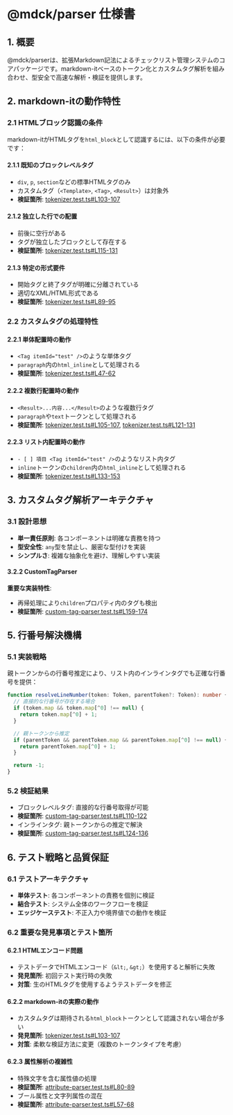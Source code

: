 # @mdck/parser 仕様書

## 1. 概要

@mdck/parserは、拡張Markdown記法によるチェックリスト管理システムのコアパッケージです。markdown-itベースのトークン化とカスタムタグ解析を組み合わせ、型安全で高速な解析・検証を提供します。

## 2. markdown-itの動作特性

### 2.1 HTMLブロック認識の条件

markdown-itがHTMLタグを`html_block`として認識するには、以下の条件が必要です：

#### 2.1.1 既知のブロックレベルタグ

- `div`, `p`, `section`などの標準HTMLタグのみ
- カスタムタグ（`<Template>`, `<Tag>`, `<Result>`）は対象外
- **検証箇所**: [tokenizer.test.ts#L103-107](../../packages/parser/src/__tests__/unit/tokenizer.test.ts#L103-107)

#### 2.1.2 独立した行での配置

- 前後に空行がある
- タグが独立したブロックとして存在する
- **検証箇所**: [tokenizer.test.ts#L115-131](../../packages/parser/src/__tests__/unit/tokenizer.test.ts#L115-131)

#### 2.1.3 特定の形式要件

- 開始タグと終了タグが明確に分離されている
- 適切なXML/HTML形式である
- **検証箇所**: [tokenizer.test.ts#L89-95](../../packages/parser/src/__tests__/unit/tokenizer.test.ts#L89-95)

### 2.2 カスタムタグの処理特性

#### 2.2.1 単体配置時の動作

- `<Tag itemId="test" />`のような単体タグ
- `paragraph`内の`html_inline`として処理される
- **検証箇所**: [tokenizer.test.ts#L47-62](../../packages/parser/src/__tests__/unit/tokenizer.test.ts#L47-62)

#### 2.2.2 複数行配置時の動作

- `<Result>...内容...</Result>`のような複数行タグ
- `paragraph`や`text`トークンとして処理される
- **検証箇所**: [tokenizer.test.ts#L105-107](../../packages/parser/src/__tests__/unit/tokenizer.test.ts#L105-107), [tokenizer.test.ts#L121-131](../../packages/parser/src/__tests__/unit/tokenizer.test.ts#L121-131)

#### 2.2.3 リスト内配置時の動作

- `- [ ] 項目 <Tag itemId="test" />`のようなリスト内タグ
- `inline`トークンの`children`内の`html_inline`として処理される
- **検証箇所**: [tokenizer.test.ts#L133-153](../../packages/parser/src/__tests__/unit/tokenizer.test.ts#L133-153)

## 3. カスタムタグ解析アーキテクチャ

### 3.1 設計思想

- **単一責任原則**: 各コンポーネントは明確な責務を持つ
- **型安全性**: `any`型を禁止し、厳密な型付けを実装
- **シンプルさ**: 複雑な抽象化を避け、理解しやすい実装

#### 3.2.2 CustomTagParser

**重要な実装特性**:

- 再帰処理により`children`プロパティ内のタグも検出
- **検証箇所**: [custom-tag-parser.test.ts#L159-174](../../packages/parser/src/__tests__/unit/custom-tag-parser.test.ts#L159-174)

## 5. 行番号解決機構

### 5.1 実装戦略

親トークンからの行番号推定により、リスト内のインラインタグでも正確な行番号を提供：

```typescript
function resolveLineNumber(token: Token, parentToken?: Token): number {
  // 直接的な行番号が存在する場合
  if (token.map && token.map[^0] !== null) {
    return token.map[^0] + 1;
  }

  // 親トークンから推定
  if (parentToken && parentToken.map && parentToken.map[^0] !== null) {
    return parentToken.map[^0] + 1;
  }

  return -1;
}
```

### 5.2 検証結果

- ブロックレベルタグ: 直接的な行番号取得が可能
- **検証箇所**: [custom-tag-parser.test.ts#L110-122](../../packages/parser/src/__tests__/unit/custom-tag-parser.test.ts#L110-122)
- インラインタグ: 親トークンからの推定で解決
- **検証箇所**: [custom-tag-parser.test.ts#L124-136](../../packages/parser/src/__tests__/unit/custom-tag-parser.test.ts#L124-136)

## 6. テスト戦略と品質保証

### 6.1 テストアーキテクチャ

- **単体テスト**: 各コンポーネントの責務を個別に検証
- **結合テスト**: システム全体のワークフローを検証
- **エッジケーステスト**: 不正入力や境界値での動作を検証

### 6.2 重要な発見事項とテスト箇所

#### 6.2.1 HTMLエンコード問題

- テストデータでHTMLエンコード（`&lt;`, `&gt;`）を使用すると解析に失敗
- **発見箇所**: 初回テスト実行時の失敗
- **対策**: 生のHTMLタグを使用するようテストデータを修正

#### 6.2.2 markdown-itの実際の動作

- カスタムタグは期待される`html_block`トークンとして認識されない場合が多い
- **発見箇所**: [tokenizer.test.ts#L103-107](../../packages/parser/src/__tests__/unit/tokenizer.test.ts#L103-107)
- **対策**: 柔軟な検証方法に変更（複数のトークンタイプを考慮）

#### 6.2.3 属性解析の複雑性

- 特殊文字を含む属性値の処理
- **検証箇所**: [attribute-parser.test.ts#L80-89](../../packages/parser/src/__tests__/unit/attribute-parser.test.ts#L80-89)
- ブール属性と文字列属性の混在
- **検証箇所**: [attribute-parser.test.ts#L57-68](../../packages/parser/src/__tests__/unit/attribute-parser.test.ts#L57-68)
